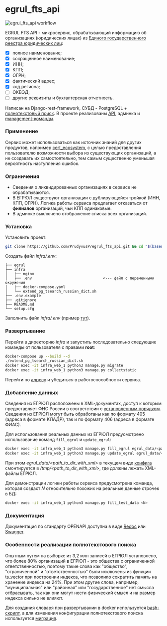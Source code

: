 # egrul_fts_api

![egrul_fts_api workflow](https://github.com/PrudyvusP/egrul_fts_api/actions/workflows/main.yml/badge.svg)

EGRUL FTS API - микросервис, обрабатывающий информацию об организациях (юридических лицах)
из [Единого государственного реестра юридических лиц](https://ru.wikipedia.org/wiki/%D0%95%D0%B4%D0%B8%D0%BD%D1%8B%D0%B9_%D0%B3%D0%BE%D1%81%D1%83%D0%B4%D0%B0%D1%80%D1%81%D1%82%D0%B2%D0%B5%D0%BD%D0%BD%D1%8B%D0%B9_%D1%80%D0%B5%D0%B5%D1%81%D1%82%D1%80_%D1%8E%D1%80%D0%B8%D0%B4%D0%B8%D1%87%D0%B5%D1%81%D0%BA%D0%B8%D1%85_%D0%BB%D0%B8%D1%86):

- [x] полное наименование;
- [x] сокращенное наименование;
- [x] ИНН;
- [x] КПП;
- [x] ОГРН;
- [x] фактический адрес;
- [x] код региона;
- [ ] ОКВЭД;
- [ ] другие реквизиты и бухгалтерская отчетность.

Написан на Django-rest-framework, СУБД -
PostgreSQL + [полнотекстовый поиск](#Особенности-реализации-полнотекстового-поиска). В проекте
реализованы [API](#Документация), админка и [management-команды](#Добавление-данных).

### Применение

Сервис может использоваться как источник знаний для других продуктов,
например [cert_ecosystem](https://github.com/PrudyvusP/cert_ecosystem), с целью предоставления
пользователю возможности выбора из существующих организаций, а не создавать их самостоятельно, тем
самым существенно уменьшая вероятность наступления ошибок.

### Ограничения

- Сведения о ликвидированных организациях в сервисе не обрабатываются.
- В ЕГРЮЛ существуют организации с дублирующейся тройкой (ИНН, КПП, ОГРН). Логика работы сервиса
  предлагает отказаться от **филиалов** организаций, чьи КПП одинаковые.
- В админке выключено отображение списка всех организаций.

### Установка

Установить проект:

```bash
git clone https://github.com/PrudyvusP/egrul_fts_api.git && cd "$(basename "$_" .git)"
```

Создать файл *infra/.env*:

```
├── egrul
├── infra  
│   ├── nginx  
│   ├── .env                                <--- файл с переменными окружения
│   ├── docker-compose.yaml
│   └── extend_pg_tsearch_russian_dict.sh
├── .env.example 
├── .gitignore  
├── README.md  
└── setup.cfg  
```

Заполнить файл *infra/.env* (пример [тут](https://github.com/PrudyvusP/egrul_fts_api/blob/main/.env.example)).

### Развертывание

Перейти в директорию *infra* и запустить последовательно
следующие команды от пользователя с правами **root**:

```bash
docker-compose up --build --d
./extend_pg_tsearch_russian_dict.sh
docker exec -it infra_web_1 python3 manage.py migrate
docker exec -it infra_web_1 python3 manage.py collectstatic
```

Перейти по [адресу](http://localhost:28961/api/) и убедиться в работоспособности сервиса.

### Добавление данных

Сведения из ЕГРЮЛ расположены в XML-документах, доступ к которым
предоставляет ФНС России в соответствии
с [установленным порядком](https://www.nalog.gov.ru/rn77/service/egrip2/access_order/).  
Сведения из ЕГРЮЛ могут быть обработаны как по формату 405 (адреса в формате КЛАДР), так и по формату
406 (адреса в формате ФИАС).

Для использования реальных данных из ЕГРЮЛ предусмотрено использование команд `fill_egrul` и `update_egrul`:

```bash
docker exec -it infra_web_1 python3 manage.py fill_egrul egrul_data/<path_to_dir_with_xml>
docker exec -it infra_web_1 python3 manage.py update_egrul egrul_data/<path_to_dir_with_xml>
```

При этом *egrul_data/<path_to_dir_with_xml>* в текущем
виде [конфига](https://github.com/PrudyvusP/egrul_fts_api/blob/main/infra/docker-compose.yaml)
смонтируется в */tmp/<path_to_dir_with_xml>*, где должны лежать XML-файлы ЕГРЮЛ.

Для демонстрации логики работы сервиса предусмотрена команда, которая создаст *N*
относительно похожих на реальные данные строчек в БД:

```bash
docker exec -it infra_web_1 python3 manage.py fill_test_data <N>
```

### Документация

Документация по стандарту OPENAPI доступна в виде [Redoc](http://localhost:28961/api/redoc/)
или [Swagger](http://localhost:28961/api/swagger/).

### Особенности реализации полнотекстового поиска

Опытным путем на выборке из 3,2 млн записей в ЕГРЮЛ установлено, что более 80% организаций в ЕГРЮЛ - это
общества с ограниченной ответственностью, поэтому такие слова как "общество", "ограниченной" и "ответственностью"
были исключены из функции ts_vector при построении индекса, что позволило сократить память на хранение индекса на 24%.
При этом другие слова, например, "муниципальная" или "районная" или "государственное" нет смысла отбрасывать, так как
они могут нести физический смысл и на размер индекса сильно не влияют.

Для создания словаря при развертывании в docker
используется [bash-скрипт](https://github.com/PrudyvusP/egrul_fts_api/blob/main/infra/extend_pg_tsearch_russian_dict.sh),
а для изменения конфигурации полнотекстового поиска используется
[миграция](https://github.com/PrudyvusP/egrul_fts_api/blob/main/egrul/organizations/migrations/0002_create_fts_schema.py).
